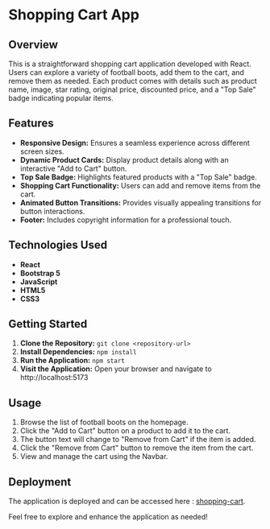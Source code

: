# Shopping Cart App

## Overview

This is a straightforward shopping cart application developed with React. Users can explore a variety of football boots, add them to the cart, and remove them as needed. Each product comes with details such as product name, image, star rating, original price, discounted price, and a "Top Sale" badge indicating popular items.

## Features

- **Responsive Design:** Ensures a seamless experience across different screen sizes.
- **Dynamic Product Cards:** Display product details along with an interactive "Add to Cart" button.
- **Top Sale Badge:** Highlights featured products with a "Top Sale" badge.
- **Shopping Cart Functionality:** Users can add and remove items from the cart.
- **Animated Button Transitions:** Provides visually appealing transitions for button interactions.
- **Footer:** Includes copyright information for a professional touch.

## Technologies Used

- **React**
- **Bootstrap 5**
- **JavaScript**
- **HTML5**
- **CSS3**

## Getting Started

1. **Clone the Repository:** `git clone <repository-url>`
2. **Install Dependencies:** `npm install`
3. **Run the Application:** `npm start`
4. **Visit the Application:** Open your browser and navigate to http://localhost:5173

## Usage

1. Browse the list of football boots on the homepage.
2. Click the "Add to Cart" button on a product to add it to the cart.
3. The button text will change to "Remove from Cart" if the item is added.
4. Click the "Remove from Cart" button to remove the item from the cart.
5. View and manage the cart using the Navbar.
   
## Deployment

The application is deployed and can be accessed here : [shopping-cart](https://netlify-shopping-cart.netlify.app/).
  

Feel free to explore and enhance the application as needed!
